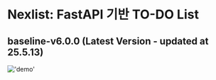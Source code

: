 # Nexlist: FastAPI 기반 TO-DO List
## baseline-v6.0.0 (Latest Version - updated at 25.5.13)
!['demo'](https://github.com/ba2slk/NexList/nexlist-app/static/images/v6.0.0-demo.gif)
